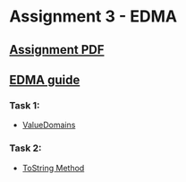 # Assignment 3 - EDMA

## [Assignment PDF ](https://github.com/fred8728/SOFT_DBD/blob/master/EDMA/Assignment3.pdf)
## [EDMA guide](https://github.com/tgrundtvig/EDMA)

### Task 1: 
* [ValueDomains](https://github.com/fred8728/SOFT_DBD/blob/master/EDMA/EDMA/edmasrc/Student.edma)

### Task 2:
* [ToString Method](https://github.com/fred8728/SOFT_DBD/blob/master/EDMA/EDMA/src/testing/Test.java)
